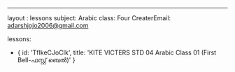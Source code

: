 --- 
layout : lessons 
subject: Arabic
class: Four
CreaterEmail: adarshjojo2006@gmail.com

lessons: 
- { id: 'TfIkeCJoCIk', title: 'KITE VICTERS STD 04 Arabic Class 01 (First Bell-ഫസ്റ്റ് ബെല്‍)' }
